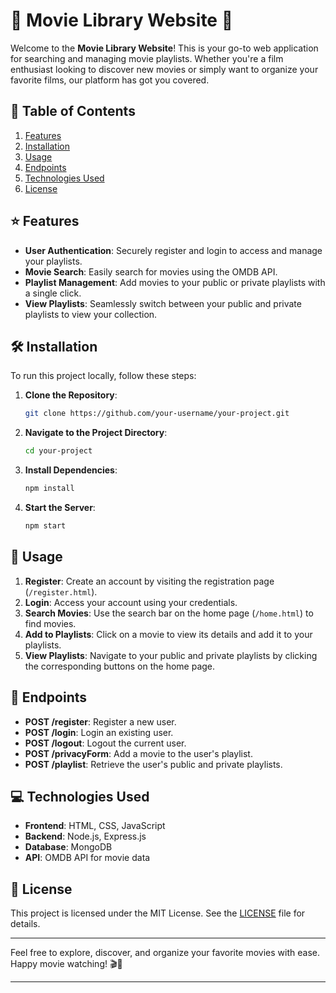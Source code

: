 # 🎥 Movie Library Website 🎥

Welcome to the **Movie Library Website**! This is your go-to web application for searching and managing movie playlists. Whether you're a film enthusiast looking to discover new movies or simply want to organize your favorite films, our platform has got you covered.

## 📖 Table of Contents
1. [Features](#features)
2. [Installation](#installation)
3. [Usage](#usage)
4. [Endpoints](#endpoints)
5. [Technologies Used](#technologies-used)
6. [License](#license)

## ⭐ Features
- **User Authentication**: Securely register and login to access and manage your playlists.
- **Movie Search**: Easily search for movies using the OMDB API.
- **Playlist Management**: Add movies to your public or private playlists with a single click.
- **View Playlists**: Seamlessly switch between your public and private playlists to view your collection.

## 🛠️ Installation
To run this project locally, follow these steps:

1. **Clone the Repository**:
    ```bash
    git clone https://github.com/your-username/your-project.git
    ```

2. **Navigate to the Project Directory**:
    ```bash
    cd your-project
    ```

3. **Install Dependencies**:
    ```bash
    npm install
    ```

4. **Start the Server**:
    ```bash
    npm start
    ```

## 🚀 Usage
1. **Register**: Create an account by visiting the registration page (`/register.html`).
2. **Login**: Access your account using your credentials.
3. **Search Movies**: Use the search bar on the home page (`/home.html`) to find movies.
4. **Add to Playlists**: Click on a movie to view its details and add it to your playlists.
5. **View Playlists**: Navigate to your public and private playlists by clicking the corresponding buttons on the home page.

## 🔗 Endpoints
- **POST /register**: Register a new user.
- **POST /login**: Login an existing user.
- **POST /logout**: Logout the current user.
- **POST /privacyForm**: Add a movie to the user's playlist.
- **POST /playlist**: Retrieve the user's public and private playlists.

## 💻 Technologies Used
- **Frontend**: HTML, CSS, JavaScript
- **Backend**: Node.js, Express.js
- **Database**: MongoDB
- **API**: OMDB API for movie data

## 📜 License
This project is licensed under the MIT License. See the [LICENSE](LICENSE) file for details.

---

Feel free to explore, discover, and organize your favorite movies with ease. Happy movie watching! 🎬🍿

---

